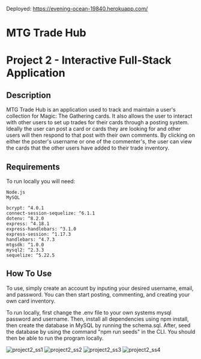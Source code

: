 Deployed: https://evening-ocean-19840.herokuapp.com/

# MTG Trade Hub
# Project 2 - Interactive Full-Stack Application

## Description
MTG Trade Hub is an application used to track and maintain a user's collection for Magic: The Gathering cards. It also allows the user to interact with other users to set up trades for their cards through a posting system. Ideally the user can post a card or cards they are looking for and other users will then respond to that post with their own comments. By clicking on either the poster's username or one of the commenter's, the user can view the cards that the other users have added to their trade inventory.

## Requirements
To run locally you will need:

    Node.js
    MySQL
    
    bcrypt: ^4.0.1
    connect-session-sequelize: ^6.1.1
    dotenv: ^8.2.0
    express: ^4.18.1
    express-handlebars: ^3.1.0
    express-session: ^1.17.3
    handlebars: ^4.7.3
    mtgsdk: ^1.0.0
    mysql2: ^2.3.3
    sequelize: ^5.22.5
    

## How To Use
To use, simply create an account by inputing your desired username, email, and password. You can then start posting, commenting, and creating your own card inventory.

To run locally, first change the .env file to your own systems mysql password and username. Then, install all dependencies using npm install, then create the database in MySQL by running the schema.sql. After, seed the database by using the command "npm run seeds" in the CLI. You should then be able to run the program locally.

![project2_ss1](https://user-images.githubusercontent.com/101528994/178386151-bb6bd15a-1e88-42eb-8fdd-beaef7c097c7.png)
![project2_ss2](https://user-images.githubusercontent.com/101528994/178386167-73423f05-d6fb-48f1-bc10-5d0a6e55b8c2.png)
![project2_ss3](https://user-images.githubusercontent.com/101528994/178386173-6be70729-cba4-4620-a25f-e773ddc86a32.png)
![project2_ss4](https://user-images.githubusercontent.com/101528994/178386183-c8c6c64e-ec63-4897-8c62-73fd74571ed3.png)
